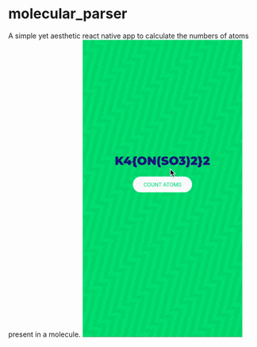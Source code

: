 # molecular_parser
A simple yet aesthetic react native app to calculate the numbers of atoms present in a molecule.
![](./demo/demo.gif)

